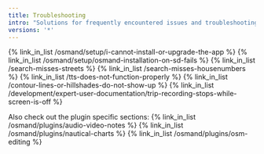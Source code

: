 ```yaml
---
title: Troubleshooting
intro: "Solutions for frequently encountered issues and troubleshooting"
versions: '*'
---
```


{% link_in_list /osmand/setup/i-cannot-install-or-upgrade-the-app %}
{% link_in_list /osmand/setup/osmand-installation-on-sd-fails %}
{% link_in_list /search-misses-streets %}
{% link_in_list /search-misses-housenumbers %}
{% link_in_list /tts-does-not-function-properly %}
{% link_in_list /contour-lines-or-hillshades-do-not-show-up %}
{% link_in_list /development/expert-user-documentation/trip-recording-stops-while-screen-is-off %}

Also check out the plugin specific sections:
{% link_in_list /osmand/plugins/audio-video-notes %}
{% link_in_list /osmand/plugins/nautical-charts %}
{% link_in_list /osmand/plugins/osm-editing %}

